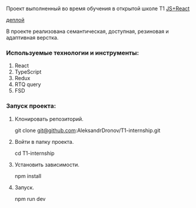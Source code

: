 Проект выполненный во время обучения в открытой школе Т1 [JS+React](https://t1.ru/internship/item/otkrytaya-shkola-dlya-razrabotchikov-js-react/)

[деплой](https://t1-internship-three.vercel.app/)

В проекте реализована семантическая, доступная, резиновая и адаптивная верстка.

### Используемые технологии и инструменты:
1. React
2. TypeScript
3. Redux
4. RTQ query
5. FSD

### Запуск проекта:

1. Клонировать репозиторий.

   git clone git@github.com:AleksandrDronov/T1-internship.git

2. Войти в папку проекта.

   cd T1-internship

3. Установить зависимости.

   npm install

4. Запуск.

   npm run dev
